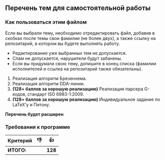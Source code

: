 ## Перечень тем для самостоятельной работы

### Как пользоваться этим файлом

Если вы выбрали тему, необходимо отредактировать файл, добавив в скобках после темы свои фамилии (не более двух), а также ссылку на репозитарий, в котором вы будете выполнять работу.
* Редактирование уже выбранных тем не допускается.
* Спам не допускается, нарушители будут забанены.
* Если вы придумали свою тему, допишите в конец списка (фамилии исполнителей и ссылка на репозитарий также обязательны).

1. Реализация алгоритм Брезенхема.
2. Реализация алгоритм DDA-линии.
3. **(128+ баллов за хорошую реализацию)** Реализация парсера G-кодов, стандарт ISO 6983-1:2009.
4. **(128+ баллов за хорошую реализацию)** Индивидуальное задание по LaTeX'у и Питону.

**Перечень будет расширен**

### Требования к программе

Критерий      | :-1: | :+1: 
------------- | -----|-------
**ИТОГО:** |  | **128**
